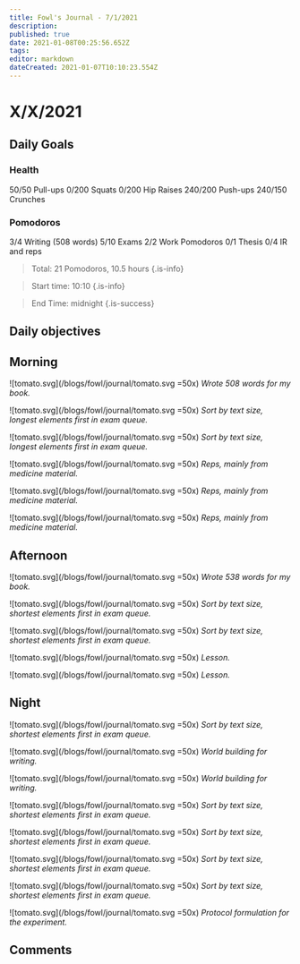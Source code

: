 ```yaml
---
title: Fowl's Journal - 7/1/2021
description: 
published: true
date: 2021-01-08T00:25:56.652Z
tags: 
editor: markdown
dateCreated: 2021-01-07T10:10:23.554Z
---
```


# X/X/2021


## Daily Goals 
### Health
50/50 Pull-ups
0/200 Squats
0/200 Hip Raises 
240/200 Push-ups
240/150 Crunches 
### Pomodoros
3/4 Writing (508 words)
5/10 Exams
2/2 Work Pomodoros
0/1 Thesis 
0/4 IR and reps 
> Total: 21 Pomodoros, 10.5 hours
{.is-info}


> Start time: 10:10 
{.is-info}

> End Time: midnight
{.is-success}


## Daily objectives
 

## Morning
![tomato.svg](/blogs/fowl/journal/tomato.svg =50x)
*Wrote 508 words for my book.*

![tomato.svg](/blogs/fowl/journal/tomato.svg =50x)
*Sort by text size, longest elements first in exam queue.*

![tomato.svg](/blogs/fowl/journal/tomato.svg =50x)
*Sort by text size, longest elements first in exam queue.*

![tomato.svg](/blogs/fowl/journal/tomato.svg =50x)
*Reps, mainly from medicine material.*

![tomato.svg](/blogs/fowl/journal/tomato.svg =50x)
*Reps, mainly from medicine material.*

![tomato.svg](/blogs/fowl/journal/tomato.svg =50x)
*Reps, mainly from medicine material.*


## Afternoon
![tomato.svg](/blogs/fowl/journal/tomato.svg =50x)
*Wrote 538 words for my book.*

![tomato.svg](/blogs/fowl/journal/tomato.svg =50x)
*Sort by text size, shortest elements first in exam queue.*

![tomato.svg](/blogs/fowl/journal/tomato.svg =50x)
*Sort by text size, shortest elements first in exam queue.*

![tomato.svg](/blogs/fowl/journal/tomato.svg =50x)
*Lesson.*

![tomato.svg](/blogs/fowl/journal/tomato.svg =50x)
*Lesson.*

## Night
![tomato.svg](/blogs/fowl/journal/tomato.svg =50x)
*Sort by text size, shortest elements first in exam queue.*

![tomato.svg](/blogs/fowl/journal/tomato.svg =50x)
*World building for writing.*

![tomato.svg](/blogs/fowl/journal/tomato.svg =50x)
*World building for writing.*

![tomato.svg](/blogs/fowl/journal/tomato.svg =50x)
*Sort by text size, shortest elements first in exam queue.*

![tomato.svg](/blogs/fowl/journal/tomato.svg =50x)
*Sort by text size, shortest elements first in exam queue.*

![tomato.svg](/blogs/fowl/journal/tomato.svg =50x)
*Sort by text size, shortest elements first in exam queue.*

![tomato.svg](/blogs/fowl/journal/tomato.svg =50x)
*Sort by text size, shortest elements first in exam queue.*

![tomato.svg](/blogs/fowl/journal/tomato.svg =50x)
*Protocol formulation for the experiment.*



## Comments











